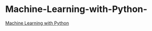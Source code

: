 # Machine-Learning-with-Python-
[Machine Learning with Python ](https://www.coursera.org/learn/machine-learning-with-python/peer/y5D2o/submit-your-work-and-review-your-peers/review/MzfRWDb4Ee-rfAr__WDDLQ)
